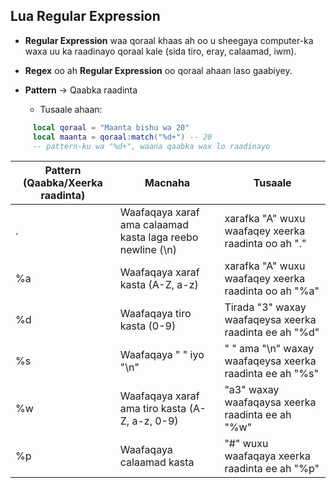 ## Lua Regular Expression

- **Regular Expression** waa qoraal khaas ah oo u sheegaya computer-ka waxa uu ka raadinayo qoraal kale (sida tiro, eray, calaamad, iwm).

- **Regex** oo ah  **Regular Expression** oo qoraal ahaan laso gaabiyey.

- **Pattern** → Qaabka raadinta
   - Tusaale ahaan: 
```lua
     local qoraal = "Maanta bishu wa 20"
     local maanta = qoraal:match("%d+") -- 20
     -- pattern-ku wa "%d+", waana qaabka wax lo raadinayo
```

| Pattern (Qaabka/Xeerka raadinta) | Macnaha | Tusaale
----------|---------|--------
. | Waafaqaya xaraf ama calaamad kasta laga reebo newline (\n) | xarafka "A" wuxu waafaqey xeerka raadinta oo ah "."
%a | Waafaqaya xaraf kasta (A-Z, a-z) | xarafka "A" wuxu waafaqey xeerka raadinta oo ah "%a"
%d | Waafaqaya tiro kasta (0-9) | Tirada "3" waxay waafaqeysa xeerka raadinta ee ah "%d"
%s | Waafaqaya " " iyo "\n" | " " ama "\n" waxay waafaqeysa xeerka raadinta ee ah "%s"
%w | Waafaqaya xaraf ama tiro kasta (A-Z, a-z, 0-9) | "a3" waxay waafaqaysa xeerka raadinta ee ah "%w"
%p | Waafaqaya calaamad kasta | "#" wuxu waafaqaya xeerka raadinta ee ah "%p"


